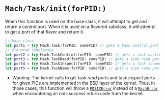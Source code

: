 # ``Mach/Task/init(forPID:)``

When this function is used on the base class, it will attempt to get and return a control port. When it is used on a flavored subclass, it will attempt to get a port of that flavor and return it.

```swift
// base class
let port1 = try Mach.Task(forPID: somePID) // gets a task control port
// flavored subclasses
let port2 = try Mach.TaskControl(forPID: somePID) // gets a task control port
let port3 = try Mach.TaskRead(forPID: somePID) // gets a task read port
let port4 = try Mach.TaskInspect(forPID: somePID) // gets a task inspect port
let port5 = try Mach.TaskName(forPID: somePID) // gets a task name port
```

- Warning: The kernel calls to get task _read_ ports and task _inspect_ ports for given PIDs are implemented in the BSD layer of the kernel. Thus, in those cases, this function will throw a [`POSIXError`](https://developer.apple.com/documentation/foundation/posixerror) instead of a [`MachError`](https://developer.apple.com/documentation/foundation/macherror) when encountering an non-success return code from the kernel.